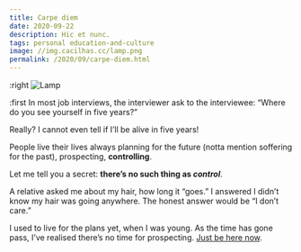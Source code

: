 ```yaml
---
title: Carpe diem
date: 2020-09-22
description: Hic et nunc.
tags: personal education-and-culture
image: //img.cacilhas.cc/lamp.png
permalink: /2020/09/carpe-diem.html
---
```

[image]: {{{image}}}
[Just be here now]: https://www.youtube.com/watch?v=0kQWAqjFJS0

:right ![Lamp][image]

:first In most job interviews, the interviewer ask to the interviewee:
“Where do you see yourself in five years?”

Really? I cannot even tell if I’ll be alive in five years!

People live their lives always planning for the future (notta mention soffering
for the past), prospecting, **controlling**.

Let me tell you a secret: **there’s no such thing as *control***.

A relative asked me about my hair, how long it “goes.” I answered I didn’t know
my hair was going anywhere. The honest answer would be “I don’t care.”

I used to live for the plans yet, when I was young. As the time has gone pass,
I’ve realised there’s no time for prospecting.
[Just be here now][].
